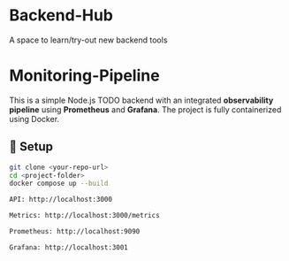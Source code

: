 # Backend-Hub
A space to learn/try-out new backend tools

# Monitoring-Pipeline
This is a simple Node.js TODO backend with an integrated **observability pipeline** using **Prometheus** and **Grafana**. The project is fully containerized using Docker.

## 🚀 Setup

```bash
git clone <your-repo-url>
cd <project-folder>
docker compose up --build

API: http://localhost:3000

Metrics: http://localhost:3000/metrics

Prometheus: http://localhost:9090

Grafana: http://localhost:3001
